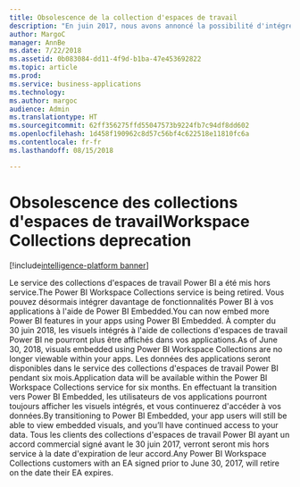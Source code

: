 ```yaml
---
title: Obsolescence de la collection d'espaces de travail
description: "En juin 2017, nous avons annoncé la possibilité d'intégrer Power BI à l'aide de nouvelles API et la convergence des API avec le service Power BI."
author: MargoC
manager: AnnBe
ms.date: 7/22/2018
ms.assetid: 0b083084-dd11-4f9d-b1ba-47e453692822
ms.topic: article
ms.prod: 
ms.service: business-applications
ms.technology: 
ms.author: margoc
audience: Admin
ms.translationtype: HT
ms.sourcegitcommit: 62ff356275ffd55047573b9224fb7c94df8dd602
ms.openlocfilehash: 1d458f190962c8d57c56bf4c622518e11810fc6a
ms.contentlocale: fr-fr
ms.lasthandoff: 08/15/2018

---
```

#  <a name="workspace-collections-deprecation"></a><span data-ttu-id="5ef58-103">Obsolescence des collections d'espaces de travail</span><span class="sxs-lookup"><span data-stu-id="5ef58-103">Workspace Collections deprecation</span></span>

[!include[intelligence-platform banner](../../includes/intelligence-platform.md)]




<span data-ttu-id="5ef58-104">Le service des collections d'espaces de travail Power BI a été mis hors service.</span><span class="sxs-lookup"><span data-stu-id="5ef58-104">The Power BI Workspace Collections service is being retired.</span></span> <span data-ttu-id="5ef58-105">Vous pouvez désormais intégrer davantage de fonctionnalités Power BI à vos applications à l'aide de Power BI Embedded.</span><span class="sxs-lookup"><span data-stu-id="5ef58-105">You can now embed more Power BI features in your apps using Power BI Embedded.</span></span> <span data-ttu-id="5ef58-106">À compter du 30 juin 2018, les visuels intégrés à l'aide de collections d'espaces de travail Power BI ne pourront plus être affichés dans vos applications.</span><span class="sxs-lookup"><span data-stu-id="5ef58-106">As of June 30, 2018, visuals embedded using Power BI Workspace Collections are no longer viewable within your apps.</span></span> <span data-ttu-id="5ef58-107">Les données des applications seront disponibles dans le service des collections d'espaces de travail Power BI pendant six mois.</span><span class="sxs-lookup"><span data-stu-id="5ef58-107">Application data will be available within the Power BI Workspace Collections service for six months.</span></span> <span data-ttu-id="5ef58-108">En effectuant la transition vers Power BI Embedded, les utilisateurs de vos applications pourront toujours afficher les visuels intégrés, et vous continuerez d'accéder à vos données.</span><span class="sxs-lookup"><span data-stu-id="5ef58-108">By transitioning to Power BI Embedded, your app users will still be able to view embedded visuals, and you’ll have continued access to your data.</span></span> <span data-ttu-id="5ef58-109">Tous les clients des collections d'espaces de travail Power BI ayant un accord commercial signé avant le 30 juin 2017, verront seront mis hors service à la date d'expiration de leur accord.</span><span class="sxs-lookup"><span data-stu-id="5ef58-109">Any Power BI Workspace Collections customers with an EA signed prior to June 30, 2017, will retire on the date their EA expires.</span></span>


